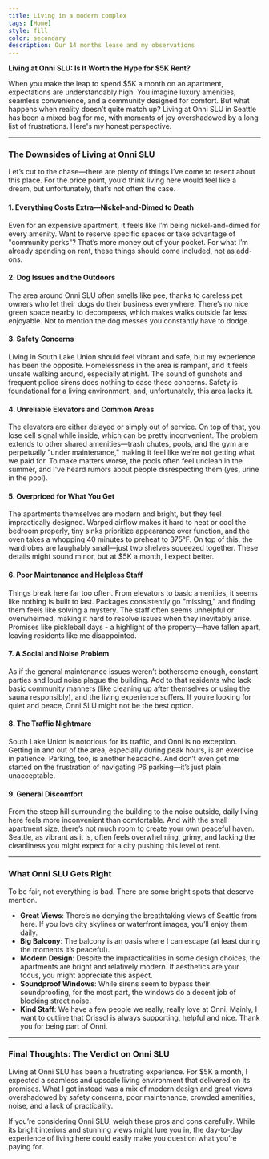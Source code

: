 ```yaml
---
title: Living in a modern complex
tags: [Home]
style: fill
color: secondary
description: Our 14 months lease and my observations
---
```



**Living at Onni SLU: Is It Worth the Hype for $5K Rent?**

When you make the leap to spend $5K a month on an apartment, expectations are understandably high. You imagine luxury amenities, seamless convenience, and a community designed for comfort. But what happens when reality doesn’t quite match up? Living at Onni SLU in Seattle has been a mixed bag for me, with moments of joy overshadowed by a long list of frustrations. Here's my honest perspective.

---

### **The Downsides of Living at Onni SLU**

Let’s cut to the chase—there are plenty of things I’ve come to resent about this place. For the price point, you’d think living here would feel like a dream, but unfortunately, that’s not often the case.

#### **1. Everything Costs Extra—Nickel-and-Dimed to Death**
Even for an expensive apartment, it feels like I’m being nickel-and-dimed for every amenity. Want to reserve specific spaces or take advantage of "community perks"? That’s more money out of your pocket. For what I’m already spending on rent, these things should come included, not as add-ons.

#### **2. Dog Issues and the Outdoors**
The area around Onni SLU often smells like pee, thanks to careless pet owners who let their dogs do their business everywhere. There’s no nice green space nearby to decompress, which makes walks outside far less enjoyable. Not to mention the dog messes you constantly have to dodge.

#### **3. Safety Concerns**
Living in South Lake Union should feel vibrant and safe, but my experience has been the opposite. Homelessness in the area is rampant, and it feels unsafe walking around, especially at night. The sound of gunshots and frequent police sirens does nothing to ease these concerns. Safety is foundational for a living environment, and, unfortunately, this area lacks it.

#### **4. Unreliable Elevators and Common Areas**
The elevators are either delayed or simply out of service. On top of that, you lose cell signal while inside, which can be pretty inconvenient. The problem extends to other shared amenities—trash chutes, pools, and the gym are perpetually "under maintenance," making it feel like we're not getting what we paid for. To make matters worse, the pools often feel unclean in the summer, and I’ve heard rumors about people disrespecting them (yes, urine in the pool).

#### **5. Overpriced for What You Get**
The apartments themselves are modern and bright, but they feel impractically designed. Warped airflow makes it hard to heat or cool the bedroom properly, tiny sinks prioritize appearance over function, and the oven takes a whopping 40 minutes to preheat to 375°F. On top of this, the wardrobes are laughably small—just two shelves squeezed together. These details might sound minor, but at $5K a month, I expect better.

#### **6. Poor Maintenance and Helpless Staff**
Things break here far too often. From elevators to basic amenities, it seems like nothing is built to last. Packages consistently go "missing," and finding them feels like solving a mystery. The staff often seems unhelpful or overwhelmed, making it hard to resolve issues when they inevitably arise. Promises like pickleball days - a highlight of the property—have fallen apart, leaving residents like me disappointed.

#### **7. A Social and Noise Problem**
As if the general maintenance issues weren’t bothersome enough, constant parties and loud noise plague the building. Add to that residents who lack basic community manners (like cleaning up after themselves or using the sauna responsibly), and the living experience suffers. If you’re looking for quiet and peace, Onni SLU might not be the best option.

#### **8. The Traffic Nightmare**
South Lake Union is notorious for its traffic, and Onni is no exception. Getting in and out of the area, especially during peak hours, is an exercise in patience. Parking, too, is another headache. And don’t even get me started on the frustration of navigating P6 parking—it’s just plain unacceptable.

#### **9. General Discomfort**
From the steep hill surrounding the building to the noise outside, daily living here feels more inconvenient than comfortable. And with the small apartment size, there’s not much room to create your own peaceful haven. Seattle, as vibrant as it is, often feels overwhelming, grimy, and lacking the cleanliness you might expect for a city pushing this level of rent.

---

### **What Onni SLU Gets Right**

To be fair, not everything is bad. There are some bright spots that deserve mention.

- **Great Views**: There’s no denying the breathtaking views of Seattle from here. If you love city skylines or waterfront images, you’ll enjoy them daily.
- **Big Balcony**: The balcony is an oasis where I can escape (at least during the moments it’s peaceful).
- **Modern Design**: Despite the impracticalities in some design choices, the apartments are bright and relatively modern. If aesthetics are your focus, you might appreciate this aspect.
- **Soundproof Windows**: While sirens seem to bypass their soundproofing, for the most part, the windows do a decent job of blocking street noise.
- **Kind Staff**: We have a few people we really, really love at Onni. Mainly, I want to outline that Crissol is always supporting, helpful and nice. Thank you for being part of Onni.
---

### **Final Thoughts: The Verdict on Onni SLU**

Living at Onni SLU has been a frustrating experience. For $5K a month, I expected a seamless and upscale living environment that delivered on its promises. What I got instead was a mix of modern design and great views overshadowed by safety concerns, poor maintenance, crowded amenities, noise, and a lack of practicality.

If you’re considering Onni SLU, weigh these pros and cons carefully. While its bright interiors and stunning views might lure you in, the day-to-day experience of living here could easily make you question what you’re paying for. 